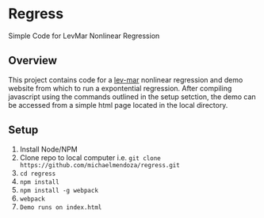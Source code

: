 # Regress
Simple Code for LevMar Nonlinear Regression

## Overview
This project contains code for a [lev-mar](https://en.wikipedia.org/wiki/Levenberg%E2%80%93Marquardt_algorithm) nonlinear regression and demo website from which to run a expontential regression. After compiling javascript using the commands outlined in the setup setction, the demo can be accessed from a simple html page located in the local directory. 

## Setup
1. Install Node/NPM
2. Clone repo to local computer i.e. `git clone https://github.com/michaelmendoza/regress.git`
3. `cd regress`
4. `npm install`
5. `npm install -g webpack`
5. `webpack`
6. `Demo runs on index.html`
